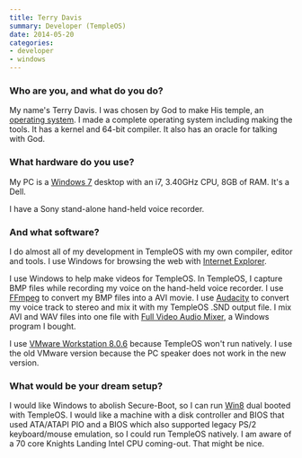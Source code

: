 ```yaml
---
title: Terry Davis
summary: Developer (TempleOS)
date: 2014-05-20
categories:
- developer
- windows
---
```


### Who are you, and what do you do?

My name's Terry Davis. I was chosen by God to make His temple, an [operating system][templeos]. I made a complete operating system including making the tools. It has a kernel and 64-bit compiler. It also has an oracle for talking with God.

### What hardware do you use?

My PC is a [Windows 7][windows-7] desktop with an i7, 3.40GHz CPU, 8GB of RAM. It's a Dell.

I have a Sony stand-alone hand-held voice recorder. 

### And what software?

I do almost all of my development in TempleOS with my own compiler, editor and tools. I use Windows for browsing the web with [Internet Explorer][internet-explorer].

I use Windows to help make videos for TempleOS. In TempleOS, I capture BMP files while recording my voice on the hand-held voice recorder. I use [FFmpeg][] to convert my BMP files into a AVI movie. I use [Audacity][] to convert my voice track to stereo and mix it with my TempleOS .SND output file. I mix AVI and WAV files into one file with [Full Video Audio Mixer][full-video-audio-mixer], a Windows program I bought.

I use [VMware Workstation 8.0.6][vmware-workstation] because TempleOS won't run natively. I use the old VMware version because the PC speaker does not work in the new version.

### What would be your dream setup?

I would like Windows to abolish Secure-Boot, so I can run [Win8][windows-8] dual booted with TempleOS. I would like a machine with a disk controller and BIOS that used ATA/ATAPI PIO and a BIOS which also supported legacy PS/2 keyboard/mouse emulation, so I could run TempleOS natively. I am aware of a 70 core Knights Landing Intel CPU coming-out. That might be nice.

[audacity]: https://sourceforge.net/projects/audacity/ "An open-source, cross-platform audio editor."
[ffmpeg]: http://www.ffmpeg.org/ "Comprehensive audio/video software."
[full-video-audio-mixer]: http://www.dandans.com/Full-Video-Audio-Mixer.htm "A Windows tool for mixing audio and video."
[internet-explorer]: https://en.wikipedia.org/wiki/Internet_Explorer "A PC web browser."
[templeos]: https://www.templeos.org/ "An operating system."
[vmware-workstation]: https://www.vmware.com/products/workstation.html "Virtualisation software for Windows."
[windows-7]: https://en.wikipedia.org/wiki/Windows_7 "An operating system."
[windows-8]: https://en.wikipedia.org/wiki/Windows_8 "An operating system for PC and tablet computers."
